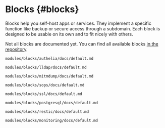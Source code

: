 <!-- Read these docs at https://shb.skarabox.com -->
# Blocks {#blocks}

Blocks help you self-host apps or services. They implement a specific function like backup or secure
access through a subdomain. Each block is designed to be usable on its own and to fit nicely with
others.

Not all blocks are documented yet.
You can find all available blocks [in the repository](@REPO@/modules/blocks).

```{=include=} chapters html:into-file=//blocks-authelia.html
modules/blocks/authelia/docs/default.md
```

```{=include=} chapters html:into-file=//blocks-lldap.html
modules/blocks/lldap/docs/default.md
```

```{=include=} chapters html:into-file=//blocks-mitmdump.html
modules/blocks/mitmdump/docs/default.md
```

```{=include=} chapters html:into-file=//blocks-sops.html
modules/blocks/sops/docs/default.md
```

```{=include=} chapters html:into-file=//blocks-ssl.html
modules/blocks/ssl/docs/default.md
```

```{=include=} chapters html:into-file=//blocks-postgresql.html
modules/blocks/postgresql/docs/default.md
```

```{=include=} chapters html:into-file=//blocks-restic.html
modules/blocks/restic/docs/default.md
```

```{=include=} chapters html:into-file=//blocks-monitoring.html
modules/blocks/monitoring/docs/default.md
```
